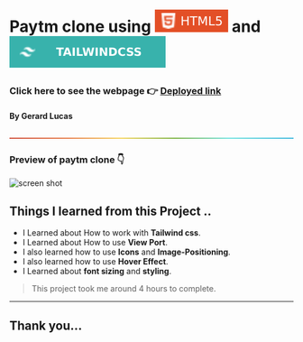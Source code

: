 
# Paytm clone using ![html](./assets/68747470733a2f2f696d672e736869656c64732e696f2f62616467652f2d48544d4c352d4533344632363f7374796c653d666c61742d737175617265266c6f676f3d68746d6c35266c6f676f436f6c6f723d7768697465.svg) and ![html](./assets/tw.svg)

### Click here to see the webpage 👉 [Deployed link](https://starlit-centaur-cc01a3.netlify.app/)

#### By Gerard Lucas
![line](./assets/rainbow.png)

### Preview of paytm clone 👇
![screen shot](./assets/starlit-centaur-cc01a3.netlify.app_.png)
## **Things I learned from this Project ..**
- I Learned about How to work with **Tailwind css**.
- I Learned about How to use **View Port**.
- I also learned how to use **Icons** and **Image-Positioning**.
- I also learned how to use **Hover Effect**.
- I Learned about **font sizing** and **styling**.

> This project took me around 4 hours to complete.

****

## Thank you...




